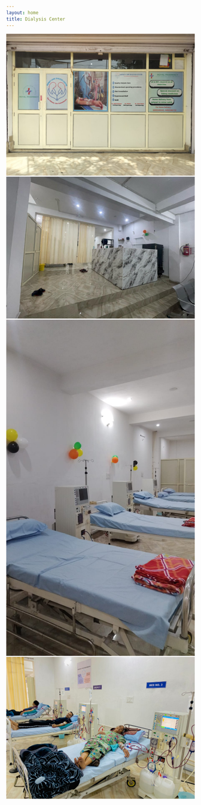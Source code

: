 ```yaml
---
layout: home
title: Dialysis Center
---
```


<img src="graphics/img1.jpeg">

<img src="graphics/img3.jpeg">

<img src="graphics/img4.jpeg">

<img src="graphics/img2.jpeg">
